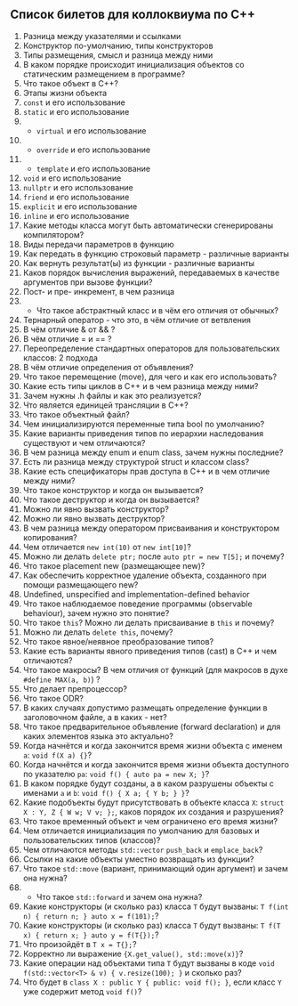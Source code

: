 ## Список билетов для коллоквиума по C++

1. Разница между указателями и ссылками  
2. Конструктор по-умолчанию, типы конструкторов  
3. Типы размещения, смысл и разница между ними  
4. В каком порядке происходит инициализация объектов со статическим размещением в программе?  
5. Что такое объект в C++?  
6. Этапы жизни объекта  
7. `const` и его использование  
8. `static` и его использование  
9. * `virtual` и его использование  
10. * `override` и его использование  
11. * `template` и его использование  
12. `void` и его использование  
13. `nullptr` и его использование  
14. `friend` и его использование  
15. `explicit` и его использование  
16. `inline` и его использование  
17. Какие методы класса могут быть автоматически сгенерированы компилятором?  
18. Виды передачи параметров в функцию  
19. Как передать в функцию строковый параметр - различные варианты  
20. Как вернуть результат(ы) из функции - различные варианты  
21. Каков порядок вычисления выражений, передаваемых в качестве аргументов при вызове функции?  
22. Пост- и пре- инкремент, в чем разница  
23. * Что такое абстрактный класс и в чём его отличия от обычных?  
24. Тернарный оператор - что это, в чём отличие от ветвления  
25. В чём отличие & от && ?  
26. В чём отличие = и == ?  
27. Переопределение стандартных операторов для пользовательских классов: 2 подхода  
28. В чём отличие определения от объявления?  
29. Что такое перемещение (move), для чего и как его использовать?  
30. Какие есть типы циклов в C++ и в чем разница между ними?  
31. Зачем нужны .h файлы и как это реализуется?  
32. Что является единицей трансляции в C++?  
33. Что такое объектный файл?  
34. Чем инициализируются переменные типа bool по умолчанию?  
35. Какие варианты приведения типов по иерархии наследования существуют и чем отличаются?  
36. В чем разница между enum и enum class, зачем нужны последние?  
37. Есть ли разница между структурой struct и классом class?  
38. Какие есть спецификаторы прав доступа в C++ и в чем отличие между ними?  
39. Что такое конструктор и когда он вызывается?  
40. Что такое деструктор и когда он вызывается?  
41. Можно ли явно вызвать конструктор?  
42. Можно ли явно вызвать деструктор?  
43. В чем разница между оператором присваивания и конструктором копирования?  
44. Чем отличается `new int(10)` от `new int[10]`?  
45. Можно ли делать `delete ptr;` после `auto ptr = new T[5];` и почему?  
46. Что такое placement new (размещающее new)?  
47. Как обеспечить корректное удаление объекта, созданного при помощи размещающего new?  
48. Undefined, unspecified and implementation-defined behavior  
49. Что такое наблюдаемое поведение программы (observable behaviour), зачем нужно это понятие?  
50. Что такое `this`? Можно ли делать присваивание в `this` и почему?  
51. Можно ли делать `delete this`, почему?  
52. Что такое явное/неявное преобразование типов?  
53. Какие есть варианты явного приведения типов (cast) в C++ и чем отличаются?  
54. Что такое макросы? В чем отличия от функций (для макросов в духе `#define MAX(a, b)`) ?  
55. Что делает препроцессор?  
56. Что такое ODR?  
57. В каких случаях допустимо размещать определение функции в заголовочном файле, а в каких - нет?  
58. Что такое предварительное объявление (forward declaration) и для каких элементов языка это актуально?  
59. Когда начнётся и когда закончится время жизни объекта с именем `a`: `void f(X a) {}`?  
60. Когда начнётся и когда закончится время жизни объекта доступного по указателю `pa`: `void f() { auto pa = new X; }`?  
61. В каком порядке будут созданы, а в каком разрушены объекты с именами `a` и `b`: `void f() { X a; { Y b; } }`?  
62. Какие подобъекты будут присутствовать в объекте класса `X`: `struct X : Y, Z { W w; V v; };`, каков порядок их создания и разрушения?  
63. Что такое временный объект и чем ограничено его время жизни?  
64. Чем отличается инициализация по умолчанию для базовых и пользовательских типов (классов)?  
65. Чем отличаются методы `std::vector` `push_back` и `emplace_back`?  
66. Ссылки на какие объекты уместно возвращать из функции?  
67. Что такое `std::move` (вариант, принимающий один аргумент) и зачем она нужна?  
68. * Что такое `std::forward` и зачем она нужна?  
69. Какие конструкторы (и сколько раз) класса `T` будут вызваны: `T f(int n) { return n; } auto x = f(101);`?  
70. Какие конструкторы (и сколько раз) класса `T` будут вызваны: `T f(T x) { return x; } auto y = f(T{});`?  
71. Что произойдёт в `T x = T{};`?  
72. Корректно ли выражение `{X.get_value(), std::move(x)}`?  
73. Какие операции над объектами типа `T` будут вызваны в коде `void f(std::vector<T> & v) { v.resize(100); }` и сколько раз?  
74. Что будет в `class X : public Y { public: void f(); }`, если класс `Y` уже содержит метод `void f()`?  


